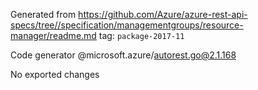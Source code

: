 Generated from https://github.com/Azure/azure-rest-api-specs/tree//specification/managementgroups/resource-manager/readme.md tag: `package-2017-11`

Code generator @microsoft.azure/autorest.go@2.1.168

No exported changes